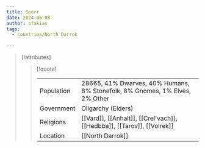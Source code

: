 ```yaml
---
title: Sperr
date: 2024-06-08
author: sfakias
tags:
  - countries/North Darrok

---
```

> [!attributes]
> 
> > [!quote]
> >
> > | | |
> > | --- | --- |
> > | Population | 28665, 41% Dwarves, 40% Humans, 8% Stonefolk, 8% Gnomes, 1% Elves, 2% Other |
> > | Government | Oligarchy (Elders) |
> > | Religions | [[Vard]], [[Anhalt]], [[Crel'vach]], [[Hedbba]], [[Tarov]], [[Volrek]] |
> > | Location | [[North Darrok]] |